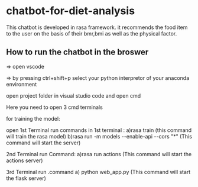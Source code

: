 # chatbot-for-diet-analysis
This chatbot is developed in rasa framework. it recommends the food item to the user on the basis of their bmr,bmi as well as the physical factor.

How to run the chatbot in the broswer
-----------------------------------------------------------

=> open vscode 

=> by pressing ctrl+shift+p select your python interpretor of your anaconda environment

open project folder in visual studio code and open cmd

Here you need to open 3 cmd terminals

for training the model:

open 1st Terminal
 run commands in 1st terminal : 
	a)rasa train (this command will train the rasa model)
	b)rasa run -m models --enable-api --cors "*" (This command will start the server)

2nd Terminal run Command:
	a)rasa run actions (This command will start the actions server)

3rd Terminal run .command
	a) python web_app.py (This command will start the flask  server) 
							
